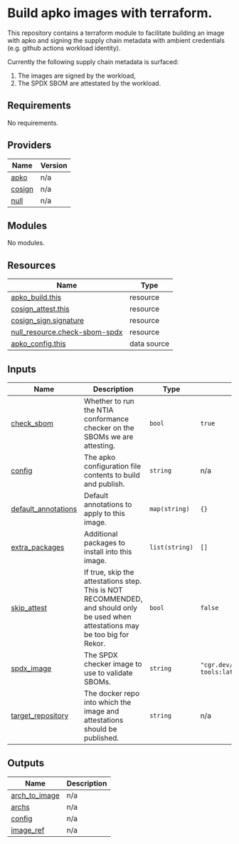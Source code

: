 # Build apko images with terraform.

This repository contains a terraform module to facilitate building an image with
apko and signing the supply chain metadata with ambient credentials (e.g. github
actions workload identity).

Currently the following supply chain metadata is surfaced:
1. The images are signed by the workload,
2. The SPDX SBOM are attestated by the workload.

<!-- BEGIN_TF_DOCS -->
## Requirements

No requirements.

## Providers

| Name | Version |
|------|---------|
| <a name="provider_apko"></a> [apko](#provider\_apko) | n/a |
| <a name="provider_cosign"></a> [cosign](#provider\_cosign) | n/a |
| <a name="provider_null"></a> [null](#provider\_null) | n/a |

## Modules

No modules.

## Resources

| Name | Type |
|------|------|
| [apko_build.this](https://registry.terraform.io/providers/chainguard-dev/apko/latest/docs/resources/build) | resource |
| [cosign_attest.this](https://registry.terraform.io/providers/chainguard-dev/cosign/latest/docs/resources/attest) | resource |
| [cosign_sign.signature](https://registry.terraform.io/providers/chainguard-dev/cosign/latest/docs/resources/sign) | resource |
| [null_resource.check-sbom-spdx](https://registry.terraform.io/providers/hashicorp/null/latest/docs/resources/resource) | resource |
| [apko_config.this](https://registry.terraform.io/providers/chainguard-dev/apko/latest/docs/data-sources/config) | data source |

## Inputs

| Name | Description | Type | Default | Required |
|------|-------------|------|---------|:--------:|
| <a name="input_check_sbom"></a> [check\_sbom](#input\_check\_sbom) | Whether to run the NTIA conformance checker on the SBOMs we are attesting. | `bool` | `true` | no |
| <a name="input_config"></a> [config](#input\_config) | The apko configuration file contents to build and publish. | `string` | n/a | yes |
| <a name="input_default_annotations"></a> [default\_annotations](#input\_default\_annotations) | Default annotations to apply to this image. | `map(string)` | `{}` | no |
| <a name="input_extra_packages"></a> [extra\_packages](#input\_extra\_packages) | Additional packages to install into this image. | `list(string)` | `[]` | no |
| <a name="input_skip_attest"></a> [skip\_attest](#input\_skip\_attest) | If true, skip the attestations step. This is NOT RECOMMENDED, and should only be used when attestations may be too big for Rekor. | `bool` | `false` | no |
| <a name="input_spdx_image"></a> [spdx\_image](#input\_spdx\_image) | The SPDX checker image to use to validate SBOMs. | `string` | `"cgr.dev/chainguard/spdx-tools:latest"` | no |
| <a name="input_target_repository"></a> [target\_repository](#input\_target\_repository) | The docker repo into which the image and attestations should be published. | `string` | n/a | yes |

## Outputs

| Name | Description |
|------|-------------|
| <a name="output_arch_to_image"></a> [arch\_to\_image](#output\_arch\_to\_image) | n/a |
| <a name="output_archs"></a> [archs](#output\_archs) | n/a |
| <a name="output_config"></a> [config](#output\_config) | n/a |
| <a name="output_image_ref"></a> [image\_ref](#output\_image\_ref) | n/a |
<!-- END_TF_DOCS -->
